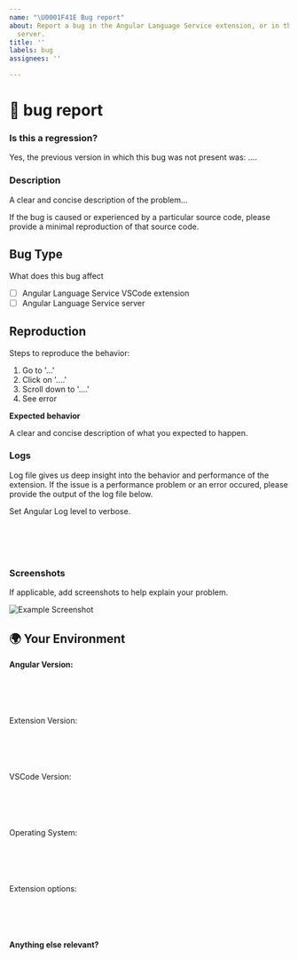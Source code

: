 ```yaml
---
name: "\U0001F41E Bug report"
about: Report a bug in the Angular Language Service extension, or in the language
  server.
title: ''
labels: bug
assignees: ''

---
```


<!--🔅🔅🔅🔅🔅🔅🔅🔅🔅🔅🔅🔅🔅🔅🔅🔅🔅🔅🔅🔅🔅🔅🔅🔅🔅🔅🔅🔅🔅🔅🔅

Oh hi there! 😄

To expedite issue processing please search open and closed issues before submitting a new one.
Existing issues often contain information about workarounds, resolution, or progress updates.

🔅🔅🔅🔅🔅🔅🔅🔅🔅🔅🔅🔅🔅🔅🔅🔅🔅🔅🔅🔅🔅🔅🔅🔅🔅🔅🔅🔅🔅🔅🔅🔅🔅-->

# 🐞 bug report

### Is this a regression?

<!-- Did this behavior use to work in the previous version? -->
<!-- ✍️--> Yes, the previous version in which this bug was not present was: ....

### Description

<!-- ✍️--> A clear and concise description of the problem...

If the bug is caused or experienced by a particular source code, please provide a minimal
reproduction of that source code.

## Bug Type
What does this bug affect

<!-- Please check the one that applies to this bug report using "x". -->

- [ ] Angular Language Service VSCode extension
- [ ] Angular Language Service server

## Reproduction

Steps to reproduce the behavior:
1. Go to '...'
2. Click on '....'
3. Scroll down to '....'
4. See error

**Expected behavior**

A clear and concise description of what you expected to happen.

### **Logs**

Log file gives us deep insight into the behavior and performance of the extension. If the issue is a performance
problem or an error occured, please provide the output of the log file below.

Set Angular Log level to verbose.

<pre><code>
<!-- If the issue is accompanied by log file output, please share it below.

Set the Angular Log level to verbose by opening settings (File/Preferences/Settings on Windows, Code/Preferences/Settings on Mac), go to Extensions/Angular Language Service, set `angular.log` to `verbose`.

To open the log file, go to the command palette (Cmd+Shift+P on Mac, Ctrl+Shift+P on Windows), search `Open Angular Server log`.

Alternatively, if the log file is long, it can be uploaded instead of pasting below. -->
<!-- ✍️-->

</code></pre>

### **Screenshots**

If applicable, add screenshots to help explain your problem.

![Example Screenshot](./output.png)

## 🌍  Your Environment
**Angular Version:**
<pre><code>
<!-- run `ng version` and paste output below -->
<!-- ✍️-->

</code></pre>

Extension Version:
<pre><code>
<!-- Enter the version of 'Angular Language Service'. Example: v11.2.11 -->
<!-- ✍️-->

</code></pre>

VSCode Version:
<pre><code>
<!-- Open 'About Visual Studio Code' and paste output below -->
<!-- ✍️-->

</code></pre>

Operating System:
<pre><code>
<!-- Example: Windows 10 Version 1703 OS Build 15063.483  -->
<!-- ✍️-->

</code></pre>


Extension options:
<pre><code>
<!-- 
Provide any workspace or user settings configured for the extension in the `settings.json` files.
These are prefixed with the `angular.` namespace.
Example:
```
"angular.log": "terse",
"angular.view-engine": true,
```
 -->
<!-- ✍️-->

</code></pre>

**Anything else relevant?**
<!-- ✍️Do any of these matter hardware, other extensions installed, build environment, ...? If so, please mention it below. -->
